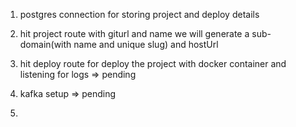 1. postgres connection for storing project and deploy details

2. hit project route with giturl and name we will generate a sub-domain(with name and unique slug) and hostUrl 

3. hit deploy route for deploy the project with docker container  and listening for logs => pending 

4. kafka setup => pending 

5. 

